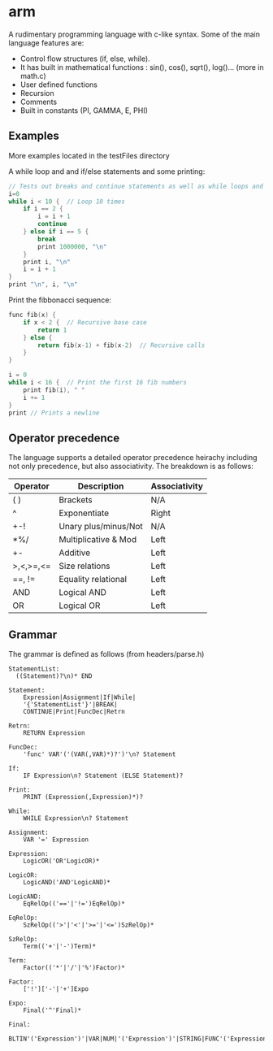 # arm
A rudimentary programming language with c-like syntax.
Some of the main language features are:  
* Control flow structures (if, else, while).   
* It has built in mathematical functions : sin(), cos(), sqrt(), log()... (more in math.c)
* User defined functions
* Recursion
* Comments
* Built in constants (PI, GAMMA, E, PHI)

## Examples
More examples located in the testFiles directory

A while loop and and if/else statements and some printing:
```C
// Tests out breaks and continue statements as well as while loops and printing
i=0
while i < 10 {  // Loop 10 times
	if i == 2 {
		i = i + 1
		continue
	} else if i == 5 {
		break
		print 1000000, "\n"
	}
	print i, "\n"
	i = i + 1
}
print "\n", i, "\n"
```

Print the fibbonacci sequence:
```C
func fib(x) {
	if x < 2 {  // Recursive base case
		return 1
	} else {
		return fib(x-1) + fib(x-2)  // Recursive calls
	}	
}

i = 0
while i < 16 {  // Print the first 16 fib numbers
	print fib(i), " "
	i += 1
}
print // Prints a newline
```

## Operator precedence
The language supports a detailed operator precedence heirachy including not only precedence, but also associativity. The breakdown is as follows:   

| Operator  | Description          | Associativity |
| --------- | -------------------- | ------------- |
| ( )       | Brackets             | N/A           |
| ^         | Exponentiate         | Right         |
| +-!       | Unary plus/minus/Not | N/A           |
| *%/       | Multiplicative & Mod | Left          |
| +-        | Additive				     | Left          |
| >,<,>=,<= |	Size relations			 | Left          |
| ==, !=		| Equality relational  | Left          |
| AND			  | Logical	AND				   | Left          |
| OR			  | Logical OR				   | Left          |

## Grammar
The grammar is defined as follows (from headers/parse.h)

```
StatementList:  
  ((Statement)?\n)* END  

Statement:	
	Expression|Assignment|If|While|  
	'{'StatementList'}'|BREAK|  
	CONTINUE|Print|FuncDec|Retrn  

Retrn:  
	RETURN Expression  

FuncDec:  
	'func' VAR'('(VAR(,VAR)*)?')'\n? Statement  

If:  
	IF Expression\n? Statement (ELSE Statement)?  

Print:  
	PRINT (Expression(,Expression)*)?  

While:  
	WHILE Expression\n? Statement  

Assignment:  
	VAR '=' Expression  

Expression:  
	LogicOR('OR'LogicOR)*  

LogicOR:  
	LogicAND('AND'LogicAND)*  

LogicAND:  
	EqRelOp(('=='|'!=')EqRelOp)*  

EqRelOp:  
	SzRelOp(('>'|'<'|'>='|'<=')SzRelOp)*  

SzRelOp:  
	Term(('+'|'-')Term)*  

Term:  
	Factor(('*'|'/'|'%')Factor)*  

Factor:  
	['!']['-'|'+']Expo  

Expo:  
	Final('^'Final)*  

Final:  
	BLTIN'('Expression')'|VAR|NUM|'('Expression')'|STRING|FUNC'('Expression{NARGS}')'  
```
